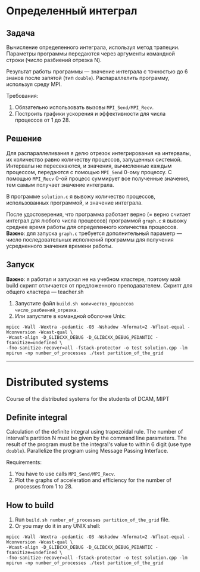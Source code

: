 # **Определенный интеграл**

## **Задача**

Вычисление определенного интеграла, используя метод трапеции. Параметры программы передаются через аргументы командной строки (число разбиений отрезка N).

Результат работы программы — значение интеграла с точностью до 6 знаков после запятой (тип `double`). Распараллелить программу, используя среду MPI. 

Требования:
1. Обязательно использовать вызовы ```MPI_Send/MPI_Recv```.
2. Построить графики ускорения и эффективности для числа процессов от 1 до 28.

## **Решение**

Для распараллеливания я делю отрезок интегрирования на интервалы, их количество равно количеству процессов, запущенных системой. Интервалы не пересекаются, и значения, вычисленные каждым процессом, передаются с помощью ```MPI_Send``` 0-ому процессу. С помощью ```MPI_Recv``` 0-ой процесс суммирует все полученные значения, тем самым получает значение интеграла.

В программе ```solution.c``` я вывожу количество процессов, использованных программой, и значение интеграла. 

После удостоверения, что программа работает верно (= верно считает интеграл для любого числа процессов) программой ```graph.c``` я вывожу среднее время работы для определенного количества процессов. **Важно**: для запуска ```graph.c``` требуется дополнительный параметр — число последовательных исполнений программы для получения усредненного значения времени работы.

## **Запуск**

**Важно**: я работал и запускал не на учебном кластере, поэтому мой build скрипт отличается от предложенного преподавателем. Скрипт для общего кластера — teacher.sh
1. Запустите файл ```build.sh количество_процессов число_разбиений_отрезка```.
2. Или запустите в командной оболочке Unix:

```
mpicc -Wall -Wextra -pedantic -O3 -Wshadow -Wformat=2 -Wfloat-equal -Wconversion -Wcast-qual \
-Wcast-align -D_GLIBCXX_DEBUG -D_GLIBCXX_DEBUG_PEDANTIC -fsanitize=undefined \
-fno-sanitize-recover=all -fstack-protector -o test solution.cpp -lm
mpirun -np number_of_processes ./test partition_of_the_grid
```
---
# **Distributed systems**
Course of the distributed systems for the students of DCAM, MIPT

## **Definite integral**

Calculation of the definite integral using trapezoidal rule. The number of interval's partition N must be given by the command line parameters. 
The result of the program must be the integral's value to within 6 digit (use type `double`). Parallelize the program using Message Passing Interface.

Requirements:
1. You have to use calls ```MPI_Send/MPI_Recv```.
2. Plot the graphs of acceleration and efficiency for the number of processes from 1 to 28.

## **How to build**

1. Run ```build.sh number_of_processes partition_of_the_grid``` file.
2. Or you may do it in any UNIX shell:

```
mpicc -Wall -Wextra -pedantic -O3 -Wshadow -Wformat=2 -Wfloat-equal -Wconversion -Wcast-qual \
-Wcast-align -D_GLIBCXX_DEBUG -D_GLIBCXX_DEBUG_PEDANTIC -fsanitize=undefined \
-fno-sanitize-recover=all -fstack-protector -o test solution.cpp -lm
mpirun -np number_of_processes ./test partition_of_the_grid
```